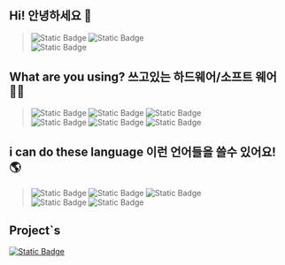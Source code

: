 ## Hi! 안녕하세요 👋

> <img alt="Static Badge" src="https://img.shields.io/badge/discode-greenmilk_1531-black?style=for-the-badge&logo=discord&logoColor=%235865F2&color=%235865F2">
> <img alt="Static Badge" src="https://img.shields.io/badge/naver-leejiho1531%40naver.com-%2303C75A?style=for-the-badge&logo=naver&logoColor=%2303C75A&labelColor=gray&color=%2303C75A">
> </br>
> <img alt="Static Badge" src="https://img.shields.io/badge/github-greenmilk1531-%23181717?style=for-the-badge&logo=github&logoColor=%23181717&labelColor=gray&color=%23181717">



## What are you using? 쓰고있는 하드웨어/소프트 웨어 🧑‍💻

> <img alt="Static Badge" src="https://img.shields.io/badge/raspberrypi-black?style=for-the-badge&logo=raspberrypi&logoColor=white">
> <img alt="Static Badge" src="https://img.shields.io/badge/streamlit-%23FF4B4B?style=for-the-badge&logo=streamlit&logoColor=black">
> <img alt="Static Badge" src="https://img.shields.io/badge/aseprite-%237D929E?style=for-the-badge&logo=aseprite&logoColor=white">
> </br>
> <img alt="Static Badge" src="https://img.shields.io/badge/macos-%23000000?style=for-the-badge&logo=macos">
> <img alt="Static Badge" src="https://img.shields.io/badge/vscode-blue?style=for-the-badge">
> <img alt="Static Badge" src="https://img.shields.io/badge/vs-%238546E4?style=for-the-badge">
> </br>

## i can do these language 이런 언어들을 쓸수 있어요! 🌎

> <img alt="Static Badge" src="https://img.shields.io/badge/python-gray?style=for-the-badge&logo=python&logoColor=%233776AB">
> <img alt="Static Badge" src="https://img.shields.io/badge/c-blue?style=for-the-badge&logo=c&logoColor=%23A8B9CC">
> <img alt="Static Badge" src="https://img.shields.io/badge/stript-by%20minecraft%20-%20gray?style=for-the-badge&logoColor=%23A8B9CC">
> </br>
> <img alt="Static Badge" src="https://img.shields.io/badge/dotnet-%23ECD53F?style=for-the-badge&logo=dotnet&logoColor=gray">
> <img alt="Static Badge" src="https://img.shields.io/badge/linux-%23FCC624?style=for-the-badge&logo=linux&logoColor=white">

##  Project`s

<a href="https://wjmax.kr/"><img alt="Static Badge" src="https://img.shields.io/badge/wjmax-page-gray?style=for-the-badge&logo=data%3Aimage%2Fpng%3Bbase64%2CiVBORw0KGgoAAAANSUhEUgAAAOEAAADhCAMAAAAJbSJIAAABqlBMVEX%2F%2F%2F8iICH%2F5QG8u7vuoTm5uLj%2F0GMhISGlpKQKBQe7vLr%2F0mO8urzsojnFvbHn5uYAAAAfIh%2FGsokVEBPgoEn%2B0Gfz8%2FMhHyMlJiXHx8fMspgSAAn64w%2F%2FzmX%2F4wAnJCXc3NzOzs729vb%2F%2F%2Fj%2F%2FP8cGhvvoTU5NzjZ2Nj65dD%2F%2Fez%2B%2Fdb%2F%2Btr%2F%2FvT69abyojTtoEBkZGT%2F1Fz2znr%2F2G6sq6z77Wv77TT16AX%2F97v98YL77GD%2F9rb%2B%2BMT%2B5TX%2F8ZX%2F7nn784%2F%2F6ln26EX%2F%2B%2BH64iP%2F9Kv88Gj95Uj69aH61yTxyBroyGv20CHvviTtriHz4rbqpSjlvIPvti3gnEDcrGLcrWzWrXbQsI3mvHTYpXL42rHnpjTuqFDmplvTqn%2FDuaXk4c5qaWpQT1CKioo2NTWTi38aBQD%2F68omHSgPFQ7rnh%2FNzsG6tI315Z%2Fjy7WpkHJBLxUlEB2CYzYoLx3hz5RXPCDOkVJnXU2Zh1MQABhUSCfbwGw9MiefdTvFsHwrHhZMRjWBWCEAFACtoW92ZUFCQCjHt2qHcEV1ZDtRPC1VSy3%2F3o62l2Fz%2B6ylAAAN5UlEQVR4nO2djV8bRRrHs0l202QTsiFs1kDeIYGDYtJNWrGW1lronW1PBbEn2iJXqFc4rd4LKlyraM%2B3k%2F7P98zMJjv7kmST0DIT8%2BunumQ30%2FnyPPPMM7OzOz7fSCONNNLvTtOXzp91FV6s5l9b4pXw9cvTHq5a8PtXF154XV6IljOZN7pX%2FYqfW8JlqHru6qtdrrrm55ZwAVXdn8tcm%2B901SU%2Ft4QEENTJUxev%2BrklbAH6c%2BCpbQLO%2BYyfW0IT0J9bWspcX3S7aLl1DXuEy13On%2FdblHP11Lf9DBMude4FbICoMa5esQecN3PUaeYIM%2F6l6%2B1DpBPQn%2FNnrF9YfIsC9Ge6OcVLVwaqd%2BNKm5MrTkC%2FfymXu0QZan6VBmSU0J9zd1VXQD%2BOqa3fyYLtHKOEECCuOWNke0DTU28an7BP6M%2B99brtzErGDY%2Fw5HJLb6zANZdbnzBM2KxeLvPmCn1ivg0fvh79vfr68iXnWQth4eWyuCuDnY5UbvWmmbG0BaRgrDHGQVhKp8%2BCyK4W4RL0A7lLzfrNr3Yn9LsAUoSpgMgIocX9Vq9jV23m0b0r02zOqUAgwBah4atLN2AYuNguyHggbPYjcZFRQog4f7zyJzf%2F65EwxSoh%2FG9pybWFcU%2FYBO2bzSC8aRTMLOGgyjRnc0aEL00jwl6VY5Jw0OjiSshOf5ijRwbDSZg7XcK3jYLZ8VI02htuQv%2FQ27AvDPO3kjM%2FWr1169bt23dgcDLjI%2B0wcNZ0SD0T2g0OaLf%2BfPv2O%2B%2B%2FuxaLxSrVysR7nBOaZAD2DoC9%2B%2B5asBYMBisgIAzWausr09PTKX4JgQzA3n9%2FrbJWCVaCRLVasFrFNgzWKtWJ9%2BbZt2HO9hNyRjAZGGxtrVoBllitabhgMAZ%2FsCpVIIQPN9bnGbYhzYZCCsQPRHbv3tpaxTAZJjQOkW8aPyE%2B8klt44Mv2CXEZKtXV1H8AF%2B8h8yFvLEGwtWnmKyEcFVtYuvuXz75cHJ7DAGyQWiaLOfPZFav3njj0uXrry6vLGxiU%2BGax4hqsYphxRhltipy2o2tux9hsLFAIBIBtmiUGULkiZklRPbm9WtXls%2FP41gPWvx4o1K9R6wWqxihskKMGTMsV7u%2FRSw2NhaJIgWsOls2otduXL5289UrCwsr5MbFzMxMC%2FH8Zg38roJsaUSUGgqXwLgxcfejDyeBLIDtFTDI7IBMEE6jOywzmAk6MfiPecbnm%2F94IlYzmh44Y%2B3%2BxNZHn0xuY18kSNEo9knkmS4mFM%2BKqgetbIL5gltbyGQAFgnQJrMLf3wxnRY5IkzF%2Fzo5OUZZyR2N1k7aN9dEZJWwVErF44ViOiCKInZCHEPIQVfAcwoMKFKGGdkjTAFYEbwMyXQ8o4lF23onrbyCh0wFNglTFFpTHqAopR8klSIuq4TMyCChs842wkhnwnNJwSD0%2BYC32PGfOwN5IOwscVYwCVmUG6EXLuLc6WLhQRII42eNYVOKPu6NsEU2F4%2FjYgqKwCDhuYJ57I2wGY7AZvFUiS5rtswk4Y553JnQsBiYzE7WLCosMEmonGsduxKKLTIE5kZmqJAUGCVUCs1jC6HZytqYzK6dMqOE4fLD5jEiNFoZNlk81emb9oIUgVXCUHjXOE71YjKb4gYgk4ShVifdB1lTho8ySSgI5YcDoBnFNE3IJqGg7Ha%2FsKPiScGVMM4ArtGJDXiX6II7YUlkhrD8ykB%2BerHlo1bCIjuEgvJggDLiFCBNGBcZIhSUAWb%2BKB%2BlCUvQuzJEWM730r1bJNImpAiLbBEKyQt9llB6pexKiG6vMUUoKH3OqqReEVwJcXLLFKGQ7K86PBHulHxenva1iSNCIfzpYl%2BEIW4Ihb%2BtP5qe6bUEnmy4l9zYWO%2F4rK%2BbeCLUkhvV4NbHi76e7MgTYWJ%2Fo1qJ1T541FNr5IkwlJxA9%2Barsc2V7l9siSdCgRBWYrH7f%2FBeAn%2BEsXux2t%2F7JtQ4IERLSQYhLBifs0uIVsoMQvjZNAlU7BIGByEMaeHPH5MudXgJx%2BUT3N0wTdh3OwyFtKlxWZIez8%2F4IkwTVr7wXoKFMIEJZflkwYcWbrBLGJv0XjUXQimrqo%2FHGCeMei7BjVBSsw3WCUXPCw7cCVV1LBphmtB75bgl9Pw4iBuhrEpDTyg3hpwQOowR4cvSiLC7UvnfJeFwRRp3wmHqLVwJh6o%2FHBGesUaE3fV7jTQjwpenUTvsrhHhWWs0xu%2BuNmP8EeFLk1fCubYlDAlhvP0DW0PSDi%2BEZ9utsR0OwouKEG63FpxeE8UtYbwMlW%2B3FnwobHghKYRCoaT7GtthiDQBRcCE7mvBh4CwlC9jwlDYdY3tEBA%2BQJcgwlDZrcL8t8M0XqhOCHdcSuCesISffSWEIepxzJa4J9w1LgA%2B%2BKs4szfeCecsD1MIZWdqw3uk2bE8TCG4pDacE1pOYzlSG74JCw5AcFSbn%2FLdDneSDkDBntpwTXhRcfCBbKkNz4QpFx9Fbpq31JtnQjSkcEO0PubGb6QpoucKXQkFS2rDL6H4UGtHaHnYl1vCtFscbYpOwXlth9FdpY39MAn1BD%2BvhGJew4SaO2HZnF3kkDBYidUmLyRNQk3TUN0TFAmk4M0SOCSsBGO1L5PanmlDIATKhMVtzTeicBdpkJNO%2FKOsmTaEeu8%2F%2Fadmc9hmCs4fYbBWvf%2BvJBrRmxXX%2Fn3wlZ1QeEhmFzkkrAS%2F3g8lALCFpCnjjbtJO2GYpOA8tsPaV4kEanSox8eGTH5TzzYOj%2ByIykVUQirEHWHs27KG0VqE5QNdVu%2F8xzbcF8o4tUlR71TggrBS%2BfrYSNeIzTQt%2FGVDlrONJ2G7EXEKnspzRRgLVmNfWfJRTSs%2FrWdlqHbjcCpvZcyjFNydkOFIE%2FvWOirUtKnvwCRIjV%2F3HNFmjjvC6sSxjeLom7osZbNAqD85TljPodSGJ0ItOVG574gn%2BU2wICGsf%2BqY1lB2Zzhrh99OJax22j9UVcwHhAdR%2B%2FQpejnRQ%2FMH1gkTyQlI16yE5e%2FrukwApXogKjqGVOU8R4THya0f9hP0uF4LKd%2FJOjRD9ICBuh0NBHYds1O0VVkn1JLPn1kqr2n7P9bBRbPZrKrLB%2Fidwhc6DP2ZjzR7eXusLD89kbNY6AEK8tbPvNBerBNCC6QI4TD07L8NhAdtUJYPjLebOm9l8EMo2Ai1%2FW%2Fqko4AIaWpR4x3eac7%2BCnr7dBW29De0c%2B6JGNCXd1uva1cfOjoMvgk1IQjyLjBQYFQh67QfB%2B72NaInBFqsyiO4nQGhZnW29nTPmeXwSXh3tF3MKSQUW1leZx6hXLceHN3R0JGI41FRz82AA0xSvqJubMFfow97nrbjTNCLfFEJoL6blN7d%2BBbwOfcETkiDGlHhw3JsKF8YG77IBbI99zvanDUDkPa07pMAGX9jhhtdoatlVJx3gkFyLgNvqy8be6%2FIrZWYLreAeeHMJT8EXWFhPCA6gmp1d5uqQ0nhGi6%2B%2FiJLkkEUR0LmKK%2B6eannEQatJL0EIaDBuE41VNYKiw6%2FZQbwvL3DSmrEsBN0QS0LYd64LAiJ4Ta3tEmmbgAwMY2lc3YFnrTs2xctcM9lM1gybq0TgE6Vl4G7H7KCWH5uDlBKuv1MWo7JOe3H4R5JAztP8cDe4g1cnbSBHSrbck2VOSAUNO08m91HRHqsqofmHt0ub84Kq20IWQ40mhHm7qMpp9U9K4nahcy9%2BeerENFDgg14dlhQ8aEUM0PKR8ttClg1n2%2BlFlCofxTHdqfjGef6siCzfmndgVYFoLz0A6nnstqNkvymW3KhO33FdhVuCKEjBsijKqitwStB6wD%2B3ba4efekwZd4ROwHQKUpS5doalCkhvCPS18iO8VIsLsdsQcFXauqDmlwXqk2Sv%2FBBk3mT6UNiNmT9Htse6WnzJOCIOmn3WSkKoNaduMox3CDFE8zAWhltj%2FpUFSbhjZH3TKuB1qTmkw3g61p3W1SXiHzmY8FGNMabBMGIKe4rmKV5WgOTY8Kox6CTNEcQ4IE8nfGroqE8ITTBft2hWaIlMaTBMKU5tkbkbS5Sw9%2BeRxNy88pcFypNGOfmkYhLJMh5mCx4JSaMkCy4SQcZOeAob3m%2FTOzZ5Lws%2B0M0uoJcJ3ISFF7%2F8Fwu2ImZD2sJMXDBXZbYeh%2FV9VfB9Nysr6erRF6P2N0D68eRfLhE9Qwo3vxTTGqP3Fe9o0sKgwS5g4OsSDJtxXfE7dpuixgrthVgnL%2F6tL2EclFcKMmXL3urNlaXaf0Uizf1clt7Ml%2FOrYSB9hhqiosPkO2uQvDbImATrEg2hrWYmHjNuh3TCDhFriuHW7Fy2wNO9o91PerMJcO5zSlOcN0tXrEsm4I32FGaICe4ThxG%2FGkEmVsutodR5ph%2FZbaV61O66jtagM7Ryw%2F%2BznrEwIs3WccRuEfe6fW5o%2FqDdgGMZOO1QOG5IxdyGPe5jj9qD02Pb4wQkkDhEmCI%2FvQJghgCdpj%2FOHXVQK4IAcZYTweXMlvqzPF73OH3ZRXDyVYk5Hn9Ulg1B67Ev3lXG7qCjC7yoajbJA6Jt%2BdKLreN8UaED9ZdxOlRiyIdLiezD61R%2BZhIOEGSLDT1khBM0%2FfuwzCQfcSx6pKDJGSJTuN%2BN2qsSaDYnSfWfcTmE%2FZZRwkK6QUpGRncctSp%2BqZ7Fqw34zbqdSIqOEA3aFlOZEFglPJ8w0y2OR8NR8FCnFIOEpV2mOOcJBM27mlT7FMMOm0oWzrsGL1rD7KKTLZ10Bp%2F4PFaNZAUoVsR4AAAAASUVORK5CYII%3D&logoColor=white&labelColor=white">
</a>

